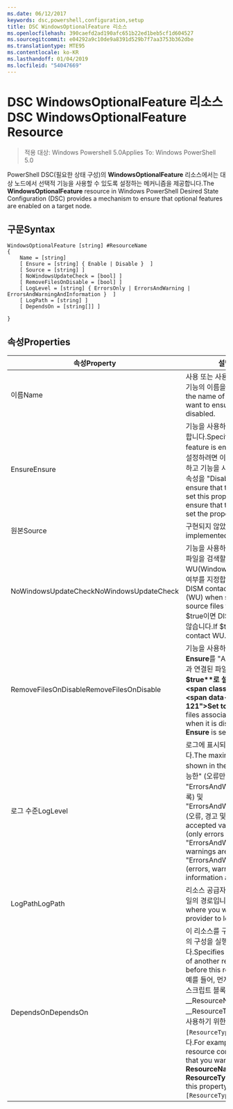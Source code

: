 ```yaml
---
ms.date: 06/12/2017
keywords: dsc,powershell,configuration,setup
title: DSC WindowsOptionalFeature 리소스
ms.openlocfilehash: 390caefd2ad190afc651b22ed1beb5cf1d604527
ms.sourcegitcommit: e04292a9c10de9a8391d529b7f7aa3753b362dbe
ms.translationtype: MTE95
ms.contentlocale: ko-KR
ms.lasthandoff: 01/04/2019
ms.locfileid: "54047669"
---
```

# <a name="dsc-windowsoptionalfeature-resource"></a><span data-ttu-id="8d2cf-103">DSC WindowsOptionalFeature 리소스</span><span class="sxs-lookup"><span data-stu-id="8d2cf-103">DSC WindowsOptionalFeature Resource</span></span>

> <span data-ttu-id="8d2cf-104">적용 대상: Windows Powershell 5.0</span><span class="sxs-lookup"><span data-stu-id="8d2cf-104">Applies To: Windows PowerShell 5.0</span></span>

<span data-ttu-id="8d2cf-105">PowerShell DSC(필요한 상태 구성)의 **WindowsOptionalFeature** 리소스에서는 대상 노드에서 선택적 기능을 사용할 수 있도록 설정하는 메커니즘을 제공합니다.</span><span class="sxs-lookup"><span data-stu-id="8d2cf-105">The **WindowsOptionalFeature** resource in Windows PowerShell Desired State Configuration (DSC) provides a mechanism to ensure that optional features are enabled on a target node.</span></span>

## <a name="syntax"></a><span data-ttu-id="8d2cf-106">구문</span><span class="sxs-lookup"><span data-stu-id="8d2cf-106">Syntax</span></span>

```
WindowsOptionalFeature [string] #ResourceName
{
    Name = [string]
    [ Ensure = [string] { Enable | Disable }  ]
    [ Source = [string] ]
    [ NoWindowsUpdateCheck = [bool] ]
    [ RemoveFilesOnDisable = [bool] ]
    [ LogLevel = [string] { ErrorsOnly | ErrorsAndWarning | ErrorsAndWarningAndInformation }  ]
    [ LogPath = [string] ]
    [ DependsOn = [string[]] ]

}
```

## <a name="properties"></a><span data-ttu-id="8d2cf-107">속성</span><span class="sxs-lookup"><span data-stu-id="8d2cf-107">Properties</span></span>

|  <span data-ttu-id="8d2cf-108">속성</span><span class="sxs-lookup"><span data-stu-id="8d2cf-108">Property</span></span>  |  <span data-ttu-id="8d2cf-109">설명</span><span class="sxs-lookup"><span data-stu-id="8d2cf-109">Description</span></span>   |
|---|---|
| <span data-ttu-id="8d2cf-110">이름</span><span class="sxs-lookup"><span data-stu-id="8d2cf-110">Name</span></span>| <span data-ttu-id="8d2cf-111">사용 또는 사용하지 않도록 설정하려는 기능의 이름을 나타냅니다.</span><span class="sxs-lookup"><span data-stu-id="8d2cf-111">Indicates the name of the feature that you want to ensure is enabled or disabled.</span></span>|
| <span data-ttu-id="8d2cf-112">Ensure</span><span class="sxs-lookup"><span data-stu-id="8d2cf-112">Ensure</span></span>| <span data-ttu-id="8d2cf-113">기능을 사용하도록 설정할지 여부를 지정합니다.</span><span class="sxs-lookup"><span data-stu-id="8d2cf-113">Specifies whether the feature is enabled.</span></span> <span data-ttu-id="8d2cf-114">기능을 사용하도록 설정하려면 이 속성을 "Enable"로 설정하고 기능을 사용하지 않도록 설정하려면 속성을 "Disable"로 설정합니다.</span><span class="sxs-lookup"><span data-stu-id="8d2cf-114">To ensure that the feature is enabled, set this property to "Enable" To ensure that the feature is disabled, set the property to "Disable".</span></span>|
| <span data-ttu-id="8d2cf-115">원본</span><span class="sxs-lookup"><span data-stu-id="8d2cf-115">Source</span></span>| <span data-ttu-id="8d2cf-116">구현되지 않았습니다.</span><span class="sxs-lookup"><span data-stu-id="8d2cf-116">Not implemented.</span></span>|
| <span data-ttu-id="8d2cf-117">NoWindowsUpdateCheck</span><span class="sxs-lookup"><span data-stu-id="8d2cf-117">NoWindowsUpdateCheck</span></span>| <span data-ttu-id="8d2cf-118">기능을 사용하도록 설정하기 위해 원본 파일을 검색할 때 DISM에서 WU(Windows 업데이트)에 연결하는지 여부를 지정합니다.</span><span class="sxs-lookup"><span data-stu-id="8d2cf-118">Specifies whether DISM contacts Windows Update (WU) when searching for the source files to enable a feature.</span></span> <span data-ttu-id="8d2cf-119">$true이면 DISM에서 WU에 연결하지 않습니다.</span><span class="sxs-lookup"><span data-stu-id="8d2cf-119">If $true, DISM does not contact WU.</span></span>|
| <span data-ttu-id="8d2cf-120">RemoveFilesOnDisable</span><span class="sxs-lookup"><span data-stu-id="8d2cf-120">RemoveFilesOnDisable</span></span>| <span data-ttu-id="8d2cf-121">기능을 사용하지 않도록 설정할 때(즉, **Ensure**를 "Absent"로 설정할 때) 기능과 연결된 파일을 모두 제거하려면 **$true**로 설정합니다.</span><span class="sxs-lookup"><span data-stu-id="8d2cf-121">Set to **$true** to remove all files associated with the feature when it is disabled (that is, when **Ensure** is set to "Absent").</span></span>|
| <span data-ttu-id="8d2cf-122">로그 수준</span><span class="sxs-lookup"><span data-stu-id="8d2cf-122">LogLevel</span></span>| <span data-ttu-id="8d2cf-123">로그에 표시되는 최대 출력 수준입니다.</span><span class="sxs-lookup"><span data-stu-id="8d2cf-123">The maximum output level shown in the logs.</span></span> <span data-ttu-id="8d2cf-124">허용 되는 값은: "가능한" (오류만 기록), "ErrorsAndWarning" (오류 및 경고 기록) 및 "ErrorsAndWarningAndInformation" (오류, 경고 및 디버그 정보 기록).</span><span class="sxs-lookup"><span data-stu-id="8d2cf-124">The accepted values are: "ErrorsOnly" (only errors are logged), "ErrorsAndWarning" (errors and warnings are logged), and "ErrorsAndWarningAndInformation" (errors, warnings, and debug information are logged).</span></span>|
| <span data-ttu-id="8d2cf-125">LogPath</span><span class="sxs-lookup"><span data-stu-id="8d2cf-125">LogPath</span></span>| <span data-ttu-id="8d2cf-126">리소스 공급자가 작업을 기록할 로그 파일의 경로입니다.</span><span class="sxs-lookup"><span data-stu-id="8d2cf-126">The path to a log file where you want the resource provider to log the operation.</span></span>|
| <span data-ttu-id="8d2cf-127">DependsOn</span><span class="sxs-lookup"><span data-stu-id="8d2cf-127">DependsOn</span></span>| <span data-ttu-id="8d2cf-128">이 리소스를 구성하기 전에 다른 리소스의 구성을 실행해야 함을 지정합니다.</span><span class="sxs-lookup"><span data-stu-id="8d2cf-128">Specifies that the configuration of another resource must run before this resource is configured.</span></span> <span data-ttu-id="8d2cf-129">예를 들어, 먼저 실행하려는 리소스 구성 스크립트 블록의 ID가 __ResourceName__이고 해당 형식이 __ResourceType__일 경우, 이 속성을 사용하기 위한 구문은 `DependsOn = "[ResourceType]ResourceName"`입니다.</span><span class="sxs-lookup"><span data-stu-id="8d2cf-129">For example, if the ID of the resource configuration script block that you want to run first is __ResourceName__ and its type is __ResourceType__, the syntax for using this property is `DependsOn = "[ResourceType]ResourceName"`.</span></span>|